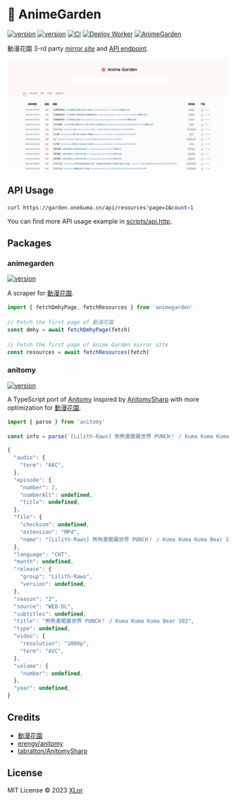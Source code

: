 # 🌸 AnimeGarden

[![version](https://img.shields.io/npm/v/animegarden?color=rgb%2850%2C203%2C86%29&label=animegarden)](https://www.npmjs.com/package/animegarden) [![version](https://img.shields.io/npm/v/anitomy?color=rgb%2850%2C203%2C86%29&label=anitomy)](https://www.npmjs.com/package/anitomy) [![CI](https://github.com/yjl9903/AnimeGarden/actions/workflows/ci.yml/badge.svg)](https://github.com/yjl9903/AnimeGarden/actions/workflows/ci.yml) [![Deploy Worker](https://github.com/yjl9903/AnimeGarden/actions/workflows/deploy.yml/badge.svg)](https://github.com/yjl9903/AnimeGarden/actions/workflows/deploy.yml) [![AnimeGarden](https://img.shields.io/endpoint?url=https://pages.onekuma.cn/project/animegarden&label=AnimeGarden)](https://garden.onekuma.cn)

動漫花園 3-rd party [mirror site](https://garden.onekuma.cn) and [API endpoint](https://garden.onekuma.cn/api/resources).

![home](./assets/home.png)

## API Usage

```bash
curl https://garden.onekuma.cn/api/resources?page=1&count=1
```

You can find more API usage example in [scripts/api.http](./scripts/api.http).

## Packages

### animegarden

[![version](https://img.shields.io/npm/v/animegarden?color=rgb%2850%2C203%2C86%29&label=animegarden)](https://www.npmjs.com/package/animegarden)

A scraper for [動漫花園](https://share.dmhy.org/).

```ts
import { fetchDmhyPage, fetchResources } from 'animegarden'

// Fetch the first page of 動漫花園
const dmhy = await fetchDmhyPage(fetch)

// Fetch the first page of Anime Garden mirror site
const resources = await fetchResources(fetch)
```

### anitomy

[![version](https://img.shields.io/npm/v/anitomy?color=rgb%2850%2C203%2C86%29&label=anitomy)](https://www.npmjs.com/package/anitomy)

A TypeScript port of [Anitomy](https://github.com/erengy/anitomy) inspired by [AnitomySharp](https://github.com/tabratton/AnitomySharp) with more optimization for [動漫花園](https://share.dmhy.org/).

```ts
import { parse } from 'anitomy'

const info = parse(`[Lilith-Raws] 熊熊勇闖異世界 PUNCH！ / Kuma Kuma Kuma Bear S02 - 02 [Baha][WEB-DL][1080p][AVC AAC][CHT][MP4]`)
```

```js
{
  "audio": {
    "term": "AAC",
  },
  "episode": {
    "number": 2,
    "numberAlt": undefined,
    "title": undefined,
  },
  "file": {
    "checksum": undefined,
    "extension": "MP4",
    "name": "[Lilith-Raws] 熊熊勇闖異世界 PUNCH！ / Kuma Kuma Kuma Bear S02 - 02 [Baha][WEB-DL][1080p][AVC AAC][CHT][MP4]",
  },
  "language": "CHT",
  "month": undefined,
  "release": {
    "group": "Lilith-Raws",
    "version": undefined,
  },
  "season": "2",
  "source": "WEB-DL",
  "subtitles": undefined,
  "title": "熊熊勇闖異世界 PUNCH！ / Kuma Kuma Kuma Bear S02",
  "type": undefined,
  "video": {
    "resolution": "1080p",
    "term": "AVC",
  },
  "volume": {
    "number": undefined,
  },
  "year": undefined,
}
```

## Credits

+ [動漫花園](https://share.dmhy.org/)
+ [erengy/anitomy](https://github.com/erengy/anitomy)
+ [tabratton/AnitomySharp](https://github.com/tabratton/AnitomySharp)

## License

MIT License © 2023 [XLor](https://github.com/yjl9903)
